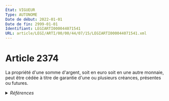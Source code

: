 ```yaml
---
État: VIGUEUR
Type: AUTONOME
Date de début: 2022-01-01
Date de fin: 2999-01-01
Identifiant: LEGIARTI000044071541
URL: article/LEGI/ARTI/00/00/44/07/15/LEGIARTI000044071541.xml
---
```


<h1>Article 2374</h1>

La propriété d'une somme d'argent, soit en euro soit en une autre monnaie, peut
être cédée à titre de garantie d'une ou plusieurs créances, présentes ou
futures.


<details>
  <summary><em>Références</em></summary>

  <h2>Articles faisant référence à l'article</h2>
  
  <ul>
    <li>
      <a href="https://legal.tricoteuses.fr//redirection/LEGIARTI000044045520?vers=git&vers=legifrance">Ordonnance n° 2021-1192 du 15 septembre 2021 portant réforme du droit des sûretés - article 11 ENTIEREMENT_MODIF</a> MODIFIE source
    </li>
  </ul>
  
  <h2>Références faites par l'article</h2>
  
  <ul>
    <li>
      1924-06-01 CITATION cible <a href="https://legal.tricoteuses.fr//redirection/LEGIARTI000006284089?vers=git&vers=legifrance">Loi du 1er juin 1924 mettant en vigueur la législation civile française dans les départements du Bas-Rhin, du Haut-Rhin et de la Moselle - article 49 AUTONOME VIGUEUR, en vigueur depuis le 2006-03-24</a>
    </li>
    <li>
      1955-01-04 CITATION cible <a href="https://legal.tricoteuses.fr//redirection/LEGIARTI000006285137?vers=git&vers=legifrance">Décret n°55-22 du 4 janvier 1955 portant réforme de la publicité foncière - article 15 AUTONOME VIGUEUR, en vigueur depuis le 2006-03-24</a>
    </li>
    <li>
      1965-07-10 CITATION cible <a href="https://legal.tricoteuses.fr//redirection/LEGIARTI000044073475?vers=git&vers=legifrance">Loi n° 65-557 du 10 juillet 1965 fixant le statut de la copropriété des immeubles bâtis - article 19-1 AUTONOME VIGUEUR, en vigueur depuis le 2022-01-01</a>
    </li>
    <li>
      1965-07-10 CITATION cible <a href="https://legal.tricoteuses.fr//redirection/LEGIARTI000044073479?vers=git&vers=legifrance">Loi n° 65-557 du 10 juillet 1965 fixant le statut de la copropriété des immeubles bâtis - article 26-7 AUTONOME MODIFIE, en vigueur du 2022-01-01 au 2024-04-11</a>
    </li>
    <li>
      1967-03-17 CITATION cible <a href="https://legal.tricoteuses.fr//redirection/LEGIARTI000044929481?vers=git&vers=legifrance">Décret n°67-223 du 17 mars 1967 pris pour l'application de la loi n° 65-557 du 10 juillet 1965 fixant le statut de la copropriété des immeubles bâtis - article 5-2 AUTONOME VIGUEUR, en vigueur depuis le 2022-01-01</a>
    </li>
    <li>
      1984-07-12 CITATION cible <a href="https://legal.tricoteuses.fr//redirection/LEGIARTI000044073464?vers=git&vers=legifrance">Loi n° 84-595 du 12 juillet 1984 définissant la location-accession à la propriété immobilière - article 16 AUTONOME VIGUEUR, en vigueur depuis le 2022-01-01</a>
    </li>
    <li>
      1984-07-12 CITATION cible <a href="https://legal.tricoteuses.fr//redirection/LEGIARTI000044073460?vers=git&vers=legifrance">Loi n° 84-595 du 12 juillet 1984 définissant la location-accession à la propriété immobilière - article 20 AUTONOME VIGUEUR, en vigueur depuis le 2022-01-01</a>
    </li>
    <li>
      2006-04-21 CITATION cible <a href="https://legal.tricoteuses.fr//redirection/LEGIARTI000006285097?vers=git&vers=legifrance">Ordonnance n° 2006-461 du 21 avril 2006 réformant la saisie immobilière. - article 24 AUTONOME ABROGE, en vigueur du 2007-01-01 au 2012-06-01</a>
    </li>
    <li>
      2006-07-27 CITATION cible <a href="https://legal.tricoteuses.fr//redirection/LEGIARTI000020272615?vers=git&vers=legifrance">Décret n°2006-936 du 27 juillet 2006 relatif aux procédures de saisie immobilière et de distribution du prix d'un immeuble. - article 10 AUTONOME ABROGE, en vigueur du 2009-03-01 au 2012-06-01</a>
    </li>
    <li>
      2006-07-27 CITATION cible <a href="https://legal.tricoteuses.fr//redirection/LEGIARTI000022992246?vers=git&vers=legifrance">Décret n°2006-936 du 27 juillet 2006 relatif aux procédures de saisie immobilière et de distribution du prix d'un immeuble. - article 113 AUTONOME ABROGE, en vigueur du 2010-11-01 au 2012-06-01</a>
    </li>
    <li>
      2006-07-27 CITATION cible <a href="https://legal.tricoteuses.fr//redirection/LEGIARTI000022992234?vers=git&vers=legifrance">Décret n°2006-936 du 27 juillet 2006 relatif aux procédures de saisie immobilière et de distribution du prix d'un immeuble. - article 167 AUTONOME ABROGE, en vigueur du 2010-11-01 au 2012-06-01</a>
    </li>
    <li>
      2007-02-20 CITATION cible <a href="https://legal.tricoteuses.fr//redirection/LEGIARTI000006260425?vers=git&vers=legifrance">Loi n° 2007-212 du 20 février 2007 portant diverses dispositions intéressant la Banque de France (1). - article 10 AUTONOME VIGUEUR, en vigueur depuis le 2007-02-21</a>
    </li>
    <li>
      2021-09-15 MODIFIE cible <a href="https://legal.tricoteuses.fr//redirection/LEGIARTI000044045520?vers=git&vers=legifrance">Ordonnance n° 2021-1192 du 15 septembre 2021 portant réforme du droit des sûretés - article 11 ENTIEREMENT_MODIF</a>
    </li>
    <li>
      2999-01-01 CITATION cible <a href="https://legal.tricoteuses.fr//redirection/LEGIARTI000006440587?vers=git&vers=legifrance">Code civil - article 1527 AUTONOME MODIFIE, en vigueur du 2007-01-01 au 2022-01-01</a>
    </li>
    <li>
      2999-01-01 CONCORDANCE source <a href="https://legal.tricoteuses.fr//redirection/LEGIARTI000006445852?vers=git&vers=legifrance">Code civil - article 2103 AUTONOME MODIFIE, en vigueur du 1971-07-17 au 1984-07-13</a>
    </li>
    <li>
      2999-01-01 CONCORDE cible <a href="https://legal.tricoteuses.fr//redirection/LEGIARTI000006445854?vers=git&vers=legifrance">Code civil - article 2103 AUTONOME TRANSFERE, en vigueur du 1995-01-01 au 2006-03-24</a>
    </li>
    <li>
      2999-01-01 CITATION cible <a href="https://legal.tricoteuses.fr//redirection/LEGIARTI000006447000?vers=git&vers=legifrance">Code civil - article 2200 AUTONOME ABROGE, en vigueur du 2007-01-01 au 2012-06-01</a>
    </li>
    <li>
      2999-01-01 CITATION cible <a href="https://legal.tricoteuses.fr//redirection/LEGIARTI000006447198?vers=git&vers=legifrance">Code civil - article 2214 AUTONOME ABROGE, en vigueur du 2007-01-01 au 2012-06-01</a>
    </li>
    <li>
      2999-01-01 CITATION cible <a href="https://legal.tricoteuses.fr//redirection/LEGIARTI000006449137?vers=git&vers=legifrance">Code civil - article 2378 AUTONOME MODIFIE, en vigueur du 2006-03-24 au 2022-01-01</a>
    </li>
    <li>
      2999-01-01 CITATION cible <a href="https://legal.tricoteuses.fr//redirection/LEGIARTI000006449174?vers=git&vers=legifrance">Code civil - article 2383 AUTONOME MODIFIE, en vigueur du 2007-01-01 au 2022-01-01</a>
    </li>
    <li>
      2999-01-01 CITATION cible <a href="https://legal.tricoteuses.fr//redirection/LEGIARTI000006449756?vers=git&vers=legifrance">Code civil - article 2427 AUTONOME MODIFIE, en vigueur du 2007-01-01 au 2022-01-01</a>
    </li>
    <li>
      2999-01-01 CITATION cible <a href="https://legal.tricoteuses.fr//redirection/LEGIARTI000006433061?vers=git&vers=legifrance">Code civil - article 878 AUTONOME MODIFIE, en vigueur du 2007-01-01 au 2022-01-01</a>
    </li>
    <li>
      2999-01-01 CITATION cible <a href="https://legal.tricoteuses.fr//redirection/LEGIARTI000041587859?vers=git&vers=legifrance">Code de la construction et de l'habitation - article L123-3 AUTONOME VIGUEUR, en vigueur depuis le 2021-07-01</a>
    </li>
    <li>
      2999-01-01 CITATION cible <a href="https://legal.tricoteuses.fr//redirection/LEGIARTI000041565235?vers=git&vers=legifrance">Code de la construction et de l'habitation - article L126-8 AUTONOME VIGUEUR, en vigueur depuis le 2021-07-01</a>
    </li>
    <li>
      2999-01-01 CITATION cible <a href="https://legal.tricoteuses.fr//redirection/LEGIARTI000037671683?vers=git&vers=legifrance">Code de la construction et de l'habitation - article L129-2 AUTONOME ABROGE, en vigueur du 2019-03-01 au 2021-01-01</a>
    </li>
    <li>
      2999-01-01 CITATION cible <a href="https://legal.tricoteuses.fr//redirection/LEGIARTI000045213599?vers=git&vers=legifrance">Code de la construction et de l'habitation - article L301-5-1-1 AUTONOME VIGUEUR, en vigueur depuis le 2022-07-01</a>
    </li>
    <li>
      2999-01-01 CITATION cible <a href="https://legal.tricoteuses.fr//redirection/LEGIARTI000044073207?vers=git&vers=legifrance">Code de la construction et de l'habitation - article L301-5-1-2 AUTONOME VIGUEUR, en vigueur depuis le 2022-01-01</a>
    </li>
    <li>
      2999-01-01 CITATION cible <a href="https://legal.tricoteuses.fr//redirection/LEGIARTI000044073193?vers=git&vers=legifrance">Code de la construction et de l'habitation - article L441-2-3-3 AUTONOME VIGUEUR, en vigueur depuis le 2022-01-01</a>
    </li>
    <li>
      2999-01-01 CITATION cible <a href="https://legal.tricoteuses.fr//redirection/LEGIARTI000034115865?vers=git&vers=legifrance">Code de la construction et de l'habitation - article L511-2 AUTONOME MODIFIE, en vigueur du 2017-07-01 au 2019-03-01</a>
    </li>
    <li>
      2999-01-01 CITATION cible <a href="https://legal.tricoteuses.fr//redirection/LEGIARTI000006825800?vers=git&vers=legifrance">Code de la construction et de l'habitation - article L541-4 AUTONOME VIGUEUR, en vigueur depuis le 2007-01-12</a>
    </li>
    <li>
      2999-01-01 CITATION cible <a href="https://legal.tricoteuses.fr//redirection/LEGIARTI000044073203?vers=git&vers=legifrance">Code de la construction et de l'habitation - article L543-1 AUTONOME VIGUEUR, en vigueur depuis le 2022-01-01</a>
    </li>
    <li>
      2999-01-01 CITATION cible <a href="https://legal.tricoteuses.fr//redirection/LEGIARTI000033973509?vers=git&vers=legifrance">Code de la santé publique - article L1331-29 AUTONOME MODIFIE, en vigueur du 2017-01-29 au 2019-03-01</a>
    </li>
    <li>
      2999-01-01 CITATION cible <a href="https://legal.tricoteuses.fr//redirection/LEGIARTI000006404104?vers=git&vers=legifrance">Code de procédure civile - article 686 AUTONOME ABROGE, en vigueur du 2006-03-24 au 2007-01-01</a>
    </li>
    <li>
      2999-01-01 CITATION cible <a href="https://legal.tricoteuses.fr//redirection/LEGIARTI000039278930?vers=git&vers=legifrance">Code des assurances - article L132-30 AUTONOME MODIFIE, en vigueur du 2020-01-01 au 2022-01-01</a>
    </li>
    <li>
      2999-01-01 CITATION cible <a href="https://legal.tricoteuses.fr//redirection/LEGIARTI000025025954?vers=git&vers=legifrance">Code des procédures civiles d'exécution - article L321-5 AUTONOME MODIFIE, en vigueur du 2012-06-01 au 2022-01-01</a>
    </li>
    <li>
      2999-01-01 CITATION cible <a href="https://legal.tricoteuses.fr//redirection/LEGIARTI000038310691?vers=git&vers=legifrance">Code des procédures civiles d'exécution - article L322-1 AUTONOME MODIFIE, en vigueur du 2019-03-25 au 2022-01-01</a>
    </li>
    <li>
      2999-01-01 CITATION cible <a href="https://legal.tricoteuses.fr//redirection/LEGIARTI000025026001?vers=git&vers=legifrance">Code des procédures civiles d'exécution - article L331-1 AUTONOME MODIFIE, en vigueur du 2012-06-01 au 2022-01-01</a>
    </li>
    <li>
      2999-01-01 CITATION cible <a href="https://legal.tricoteuses.fr//redirection/LEGIARTI000044072910?vers=git&vers=legifrance">Code rural et de la pêche maritime - article L342-11 AUTONOME VIGUEUR, en vigueur depuis le 2023-01-01</a>
    </li>
    <li>
      2999-01-01 CITATION cible <a href="https://legal.tricoteuses.fr//redirection/LEGIARTI000039280757?vers=git&vers=legifrance">Code rural et de la pêche maritime - article L342-12 AUTONOME VIGUEUR, en vigueur depuis le 2020-01-01</a>
    </li>
    <li>
      1856-07-17 CITATION cible <a href="https://legal.tricoteuses.fr//redirection/LEGIARTI000044073591?vers=git&vers=legifrance">Loi du 17 juillet 1856 relative au drainage - article 4 AUTONOME VIGUEUR, en vigueur depuis le 2022-01-01</a>
    </li>
  </ul>
</details>
